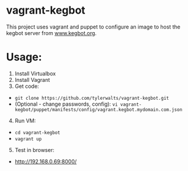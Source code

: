 vagrant-kegbot
==============

This project uses vagrant and puppet to configure an image to host the kegbot server from www.kegbot.org.


Usage:
======

1.  Install Virtualbox
2.  Install Vagrant
3.  Get code:
* `git clone https://github.com/tylerwalts/vagrant-kegbot.git`
* (Optional - change passwords, config): `vi vagrant-kegbot/puppet/manifests/config/vagrant.kegbot.mydomain.com.json`
4.  Run VM:
* `cd vagrant-kegbot`
* `vagrant up`
5.  Test in browser:
* http://192.168.0.69:8000/

